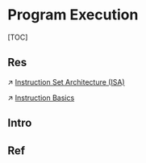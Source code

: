 # Program Execution

[TOC]



## Res
↗ [Instruction Set Architecture (ISA)](../../🧬%20Computer%20System/Computer%20Architecture/Instruction%20Set%20Architecture%20(ISA)/Instruction%20Set%20Architecture%20(ISA).md)

↗ [Instruction Basics](../../🧬%20Computer%20System/Computer%20Architecture/Instruction%20Set%20Architecture%20(ISA)/📌%20Instruction%20Basics/Instruction%20Basics.md)




## Intro


## Ref
[Execution (computing) | Wikipedia]: https://en.wikipedia.org/wiki/Execution_(computing)

